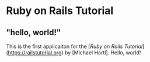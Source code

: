 # Ruby on Rails Tutorial 

## "hello, world!"

This is the first applicaiton for the [*Ruby on Rails Tutorial*] (https://railstutorial.org) by [Michael Hartl]. Hello, world!
